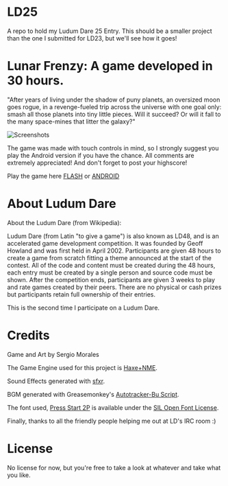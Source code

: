 LD25
====

A repo to hold my Ludum Dare 25 Entry. This should be a smaller project than the one I submitted for LD23, but we'll see how it goes!

Lunar Frenzy: A game developed in 30 hours.
===
"After years of living under the shadow of puny planets, an oversized moon goes rogue, in a revenge-fueled trip across the universe with one goal only: smash all those planets into tiny little pieces. Will it succeed? Or will it fall to the many space-mines that litter the galaxy?" 

![Screenshots](http://www.ludumdare.com/compo/wp-content/compo2/201083/10166-shot1.png)

The game was made with touch controls in mind, so I strongly suggest you play the Android version if you have the chance. All comments are extremely appreciated! And don't forget to post your highscore! 

Play the game here [FLASH](http://fireblend.github.com/LD25/index.html) or [ANDROID](https://www.dropbox.com/s/g5lc5zibjtvuyfs/Fireblend%20-%20Lunar%20Frenzy.apk)

About Ludum Dare
====

About the Ludum Dare (from Wikipedia):

Ludum Dare (from Latin "to give a game") is also known as LD48, and is an accelerated game development competition. It was founded by Geoff Howland and was first held in April 2002. Participants are given 48 hours to create a game from scratch fitting a theme announced at the start of the contest. All of the code and content must be created during the 48 hours, each entry must be created by a single person and source code must be shown. After the competition ends, participants are given 3 weeks to play and rate games created by their peers. There are no physical or cash prizes but participants retain full ownership of their entries.

This is the second time I participate on a Ludum Dare.

Credits
====

Game and Art by Sergio Morales

The Game Engine used for this project is [Haxe+NME](http://www.haxenme.org/).

Sound Effects generated with [sfxr](http://www.drpetter.se/project_sfxr.html).

BGM generated with Greasemonkey's [Autotracker-Bu Script](http://www.ludumdare.com/compo/2011/12/13/if-you-find-it-hard-to-make-music-read-this/).

The font used, [Press Start 2P](http://www.zone38.net/font/#pressstart) is available under the [SIL Open Font License](http://scripts.sil.org/cms/scripts/page.php?site_id=nrsi&id=OFL).

Finally, thanks to all the friendly people helping me out at LD's IRC room :)

License
====

No license for now, but you're free to take a look at whatever and take what you like.
